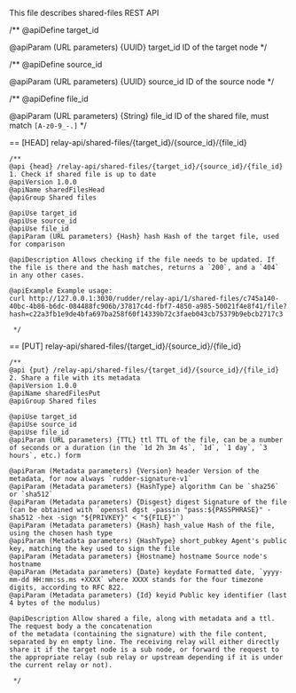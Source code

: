 This file describes shared-files REST API

 /**
   @apiDefine target_id

   @apiParam (URL parameters) {UUID} target_id ID of the target node
*/

 /**
   @apiDefine source_id

   @apiParam (URL parameters) {UUID} source_id ID of the source node
*/

 /**
   @apiDefine file_id

   @apiParam (URL parameters) {String} file_id ID of the shared file, must match `[A-z0-9_-.]`
*/

== [HEAD] relay-api/shared-files/{target_id}/{source_id}/{file_id}

    /**
    @api {head} /relay-api/shared-files/{target_id}/{source_id}/{file_id} 1. Check if shared file is up to date
    @apiVersion 1.0.0
    @apiName sharedFilesHead
    @apiGroup Shared files
    
    @apiUse target_id
    @apiUse source_id
    @apiUse file_id
    @apiParam (URL parameters) {Hash} hash Hash of the target file, used for comparison

    @apiDescription Allows checking if the file needs to be updated. If the file is there and the hash matches, returns a `200`, and a `404` in any other cases.

    @apiExample Example usage:
    curl http://127.0.0.1:3030/rudder/relay-api/1/shared-files/c745a140-40bc-4b86-b6dc-084488fc906b/37817c4d-fbf7-4850-a985-50021f4e8f41/file?hash=c22a3fb1e9de4bfa697ba258f60f14339b72c3faeb043cb75379b9ebcb2717c3

     */

== [PUT] relay-api/shared-files/{target_id}/{source_id}/{file_id}

    /**
    @api {put} /relay-api/shared-files/{target_id}/{source_id}/{file_id} 2. Share a file with its metadata
    @apiVersion 1.0.0
    @apiName sharedFilesPut
    @apiGroup Shared files
    
    @apiUse target_id
    @apiUse source_id
    @apiUse file_id
    @apiParam (URL parameters) {TTL} ttl TTL of the file, can be a number of seconds or a duration (in the `1d 2h 3m 4s`, `1d`, `1 day`, `3 hours`, etc.) form

    @apiParam (Metadata parameters) {Version} header Version of the metadata, for now always `rudder-signature-v1`
    @apiParam (Metadata parameters) {HashType} algorithm Can be `sha256` or `sha512`
    @apiParam (Metadata parameters) {Disgest} digest Signature of the file (can be obtained with `openssl dgst -passin "pass:${PASSPHRASE}" -sha512 -hex -sign "${PRIVKEY}" < "${FILE}"`)
    @apiParam (Metadata parameters) {Hash} hash_value Hash of the file, using the chosen hash type
    @apiParam (Metadata parameters) {HashType} short_pubkey Agent's public key, matching the key used to sign the file
    @apiParam (Metadata parameters) {Hostname} hostname Source node's hostname
    @apiParam (Metadata parameters) {Date} keydate Formatted date, `yyyy-mm-dd HH:mm:ss.ms +XXXX` where XXXX stands for the four timezone digits, according to RFC 822.
    @apiParam (Metadata parameters) {Id} keyid Public key identifier (last 4 bytes of the modulus)

    @apiDescription Allow shared a file, along with metadata and a ttl. The request body a the concatenation
    of the metadata (containing the signature) with the file content, separated by en empty line. The receiving relay will either directly share it if the target node is a sub node, or forward the request to the appropriate relay (sub relay or upstream depending if it is under the current relay or not).

     */
